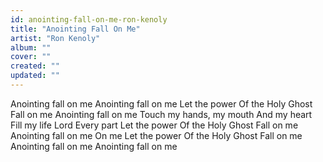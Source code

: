 ```yaml
---
id: anointing-fall-on-me-ron-kenoly
title: "Anointing Fall On Me"
artist: "Ron Kenoly"
album: ""
cover: ""
created: ""
updated: ""
---
```


Anointing fall on me
Anointing fall on me
Let the power
Of the Holy Ghost
Fall on me
Anointing fall on me
Touch my hands, my mouth
And my heart
Fill my life Lord
Every part
Let the power
Of the Holy Ghost
Fall on me
Anointing fall on me
On me
Let the power
Of the Holy Ghost
Fall on me
Anointing fall on me
Anointing fall on me
